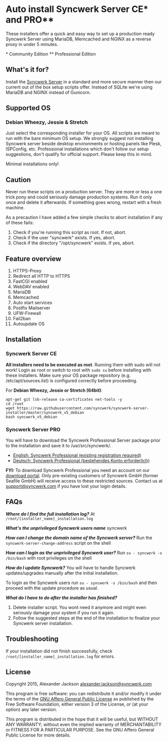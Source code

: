 # Auto install Syncwerk Server CE* and PRO**

These installers offer a quick and easy way to set up a production ready Syncwerk Server using MariaDB, Memcached and NGINX as a reverse proxy in under 5 minutes.

\* Community Edition
** Professional Edition

## What's it for?
Install the [Syncwerk Server](http://www.syncwerk.com) in a standard and more secure manner then our current out of the box setup scripts offer. Instead of SQLite we're using MariaDB and NGINX instead of Gunicorn.


## Supported OS

### Debian Wheezy, Jessie & Stretch

Just select the corresponding installer for your OS. All scripts are meant to run with the bare minimum OS setup. We strongly suggest not installing Syncwerk server beside desktop environments or hosting panels like Plesk, ISPConfig, etc. 
Professional installations which don't follow our setup suggestions, don't qualify for official support. Please keep this in mind.

Minimal installations only!

## Caution
Never run these scripts on a production server. They are more or less a one trick pony and could seriously damage production systems. Run it only once and delete it afterwards. If something goes wrong, restart with a fresh machine.

As a precaution I have added a few simple checks to abort installation if any of these fails:

1. Check if you're running this script as root. If not, abort.
2. Check if the user "syncwerk" exists. If yes, abort.
3. Check if the directory "/opt/syncwerk" exists. If yes, abort.


## Feature overview
1. HTTPS-Proxy
2. Redirect all HTTP to HTTPS
2. FastCGI enabled
3. WebDAV enabled
4. MariaDB
5. Memcached
6. Auto start services
7. Postfix Mailserver
8. UFW-Firewall
9. Fail2ban
10. Autoupdate OS


## Installation
### Syncwerk Server CE
**All installers need to be executed as root**. Running them with sudo will not work! Login as root or switch to root with `sudo
su` before installing with these installers. Make sure your OS package repository (e.g. /etc/apt/sources.list) is configured correctly before proceeding.

For **Debian Wheezy, Jessie or Stretch (64bit)**:

    apt-get git lsb-release ca-certificates net-tools -y
    cd /root
    wget https://raw.githubusercontent.com/syncwerk/syncwerk-server-installer/master/syncwerk_v5_debian
    bash syncwerk_v5_debian


### Syncwerk Server PRO
You will have to download the Syncwerk Professional Server package prior to the installation and save it to /usr/src/syncwerk/.

* [English: Syncwerk Professional (existing registration required)](https://download.syncwerk.com/)
* [Deutsch: Syncwerk Professional (bestehendes Konto erforderlich)](https://download.syncwerk.com/)

**FYI:** To download Syncwerk Professional you need an account on our [download portal](https://download.syncwerk.com/). Only pre-existing customers of Syncwerk GmbH (former Seafile GmbH) will receive access to these restricted sources. Contact us at support@syncwerk.com if you have lost your login details.


## FAQs

***Where do I find the full installation log?***
At `/root/[installer_name]_installation.log`

***What's the unprivileged Syncwerk users name***
syncwerk

***How can I change the domain name of the Syncwerk server?***
Run the `syncwerk-server-change-address` script on the shell

***How can I login as the unprivileged Syncwerk user?***
Run `su - syncwerk -s /bin/bash` with root privileges on the shell

***How do I update Syncwerk?***
You will have to handle Syncwerk updates/upgrades manually after the initial installation.

To login as the Syncwerk users run `su - syncwerk -s /bin/bash` and then proceed with the update procedure as usual.

***What do I have to do after the installer has finished?***
1. Delete installer script. You wont need it anymore and might even seriously damage your system if you run it again.
2. Follow the suggested steps at the end of the installation to finalize your Syncwerk server installation.

## Troubleshooting
If your installation did not finish successfully, check `/root/[installer_name]_installation.log` for errors.


## License
Copyright 2015, Alexander Jackson <alexander.jackson@syncwerk.com>

This program is free software: you can redistribute it and/or modify
it under the terms of the [GNU Affero General Public License](http://www.gnu.org/licenses/agpl-3.0.html) as published by
the Free Software Foundation, either version 3 of the License, or
(at your option) any later version.

This program is distributed in the hope that it will be useful,
but WITHOUT ANY WARRANTY; without even the implied warranty of
MERCHANTABILITY or FITNESS FOR A PARTICULAR PURPOSE.  See the
GNU Affero General Public License for more details.
